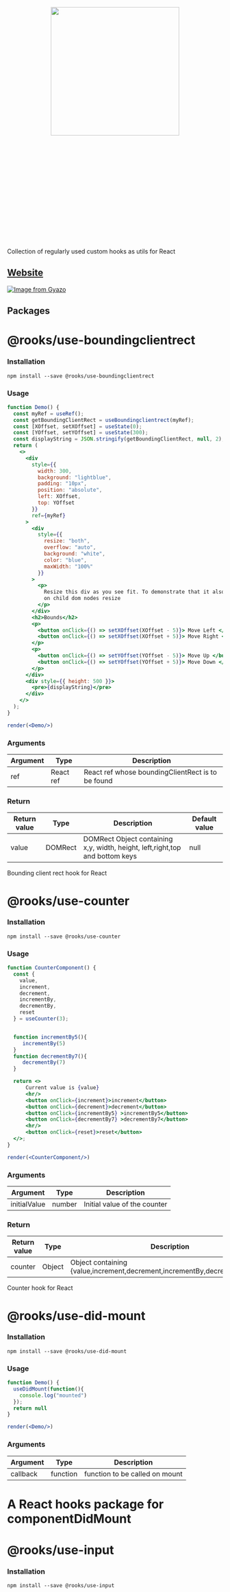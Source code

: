 
<br/>
<br/>
<p align="center">
  <img src="https://i.gyazo.com/67b004be5aa811e9ccd8375b9ce274e1.png" height="300" style="margin: 200px 0" />
</p>
<br/>
<br/>

Collection of regularly used custom hooks as utils for React

## [Website](https://react-hooks.org)

[![Image from Gyazo](https://i.gyazo.com/95e208eb09a97edee34eb65ef1be5367.png)](https://gyazo.com/95e208eb09a97edee34eb65ef1be5367)

## Packages

# @rooks/use-boundingclientrect

### Installation

```
npm install --save @rooks/use-boundingclientrect
```

### Usage

```jsx
function Demo() {
  const myRef = useRef();
  const getBoundingClientRect = useBoundingclientrect(myRef);
  const [XOffset, setXOffset] = useState(0);
  const [YOffset, setYOffset] = useState(300);
  const displayString = JSON.stringify(getBoundingClientRect, null, 2);
  return (
    <>
      <div
        style={{
          width: 300,
          background: "lightblue",
          padding: "10px",
          position: "absolute",
          left: XOffset,
          top: YOffset
        }}
        ref={myRef}
      >
        <div
          style={{
            resize: "both",
            overflow: "auto",
            background: "white",
            color: "blue",
            maxWidth: "100%"
          }}
        >
          <p>
            Resize this div as you see fit. To demonstrate that it also updates
            on child dom nodes resize
          </p>
        </div>
        <h2>Bounds</h2>
        <p>
          <button onClick={() => setXOffset(XOffset - 5)}> Move Left </button>
          <button onClick={() => setXOffset(XOffset + 5)}> Move Right </button>
        </p>
        <p>
          <button onClick={() => setYOffset(YOffset - 5)}> Move Up </button>
          <button onClick={() => setYOffset(YOffset + 5)}> Move Down </button>
        </p>
      </div>
      <div style={{ height: 500 }}>
        <pre>{displayString}</pre>
      </div>
    </>
  );
}

render(<Demo/>)
```

### Arguments

| Argument | Type      | Description                                       |
| -------- | --------- | ------------------------------------------------- |
| ref      | React ref | React ref whose boundingClientRect is to be found |

### Return

| Return value | Type    | Description                                                                  | Default value |
| ------------ | ------- | ---------------------------------------------------------------------------- | ------------- |
| value        | DOMRect | DOMRect Object containing x,y, width, height, left,right,top and bottom keys | null          |

Bounding client rect hook for React
# @rooks/use-counter

### Installation

```
npm install --save @rooks/use-counter
```

### Usage

```jsx
function CounterComponent() {
  const {
    value,
    increment,
    decrement,
    incrementBy,
    decrementBy,
    reset
  } = useCounter(3);


  function incrementBy5(){
     incrementBy(5)
  }
  function decrementBy7(){
     decrementBy(7)
  }

  return <>
      Current value is {value}
      <hr/>
      <button onClick={increment}>increment</button>
      <button onClick={decrement}>decrement</button>
      <button onClick={incrementBy5} >incrementBy5</button>
      <button onClick={decrementBy7} >decrementBy7</button>
      <hr/>
      <button onClick={reset}>reset</button>
  </>;
}

render(<CounterComponent/>)
```

### Arguments

| Argument     | Type   | Description                  |
| ------------ | ------ | ---------------------------- |
| initialValue | number | Initial value of the counter |


### Return

| Return value | Type   | Description                                                                 |
| ------------ | ------ | --------------------------------------------------------------------------- |
| counter      | Object | Object containing {value,increment,decrement,incrementBy,decrementBy,reset} |

Counter hook for React
# @rooks/use-did-mount

### Installation

```
npm install --save @rooks/use-did-mount
```

### Usage

```jsx
function Demo() {
  useDidMount(function(){
    console.log("mounted")
  });
  return null
}

render(<Demo/>)
```

### Arguments

| Argument | Type     | Description                    |
| -------- | -------- | ------------------------------ |
| callback | function | function to be called on mount |

# A React hooks package for componentDidMount
# @rooks/use-input

### Installation

```
npm install --save @rooks/use-input
```

### Usage

**Base**

```jsx
function Demo() {
  const myInput = useInput("hello");
  return (
    <div>
      <input {...myInput} />
      <p>
        Value is <b>{myInput.value}</b>
      </p>
    </div>
  );
}

render(<Demo/>)
```

**With optional validator**

```jsx
function Demo() {
  const myInput = useInput("hello", {
    validate: value => true
  });
  return (
    <div>
      <input {...myInput} />
      <p>
        Value is <b>{myInput.value}</b>
      </p>
    </div>
  );
}

render(<Demo/>)
```

### Arguments

| Argument     | Type   | Description                 | Default value |
| ------------ | ------ | --------------------------- | ------------- |
| initialValue | string | Initial value of the string | ""            |
| opts         | object | Options                     | {}            |


### Options

| Option key | Type     | Description                                                                                    | Default value |
| ---------- | -------- | ---------------------------------------------------------------------------------------------- | ------------- |
| validate   | function | Validator function which receives changed valued before update and should return true or false | undefined     |

### Return value

| Return value      | Type   | Description                                                                                                          |
| ----------------- | ------ | -------------------------------------------------------------------------------------------------------------------- |
| {value, onChange} | Object | Object containing {value : "String", onChange: "function that accepts an event and updates the value of the string"} |

Input hook for React
# @rooks/use-interval

### Installation

```
npm install --save @rooks/use-interval
```

### Usage

```jsx
function reducer(state, action) {
  switch (action.type) {
    case "increment":
      return { count: state.count + 1 };
    default:
      return state;
  }
}

function Demo() {
  const [value, dispatcher] = useReducer(reducer, { count: 0 });

  function increment() {
    dispatcher({
      type: "increment"
    });
  }

  const { start, stop } = useInterval(() => {
    increment();
  }, 1000);

  return (
    <>
      <p>value is {value.count}</p>
      <button onClick={start}>Start</button>
      <button onClick={stop}>Stop</button>
    </>
  );
}
render(<Demo/>)
```

### Arguments

| Argument         | Type     | Description                                              | Default value |
| ---------------- | -------- | -------------------------------------------------------- | ------------- |
| callback         | function | Function be invoked after each interval duration         | undefined     |
| intervalDuration | number   | Duration in milliseconds after which callback is invoked | undefined     |
| startImmediate   | boolean  | Should the timer start immediately or no                 | false         |

### Returned Object

| Returned object attributes | Type       | Description                |
| -------------------------- | ---------- | -------------------------- |
| start                      | function   | Start the interval         |
| stop                       | function   | Stop the interval          |
| intervalId                 | intervalId | IntervalId of the interval |


# A react hook for using setInterval
# @rooks/use-key

### Installation

```
npm install --save @rooks/use-key
```

### Usage

#### Basic example with keypress

```jsx
function Demo() {
  const inputRef = useRef();
  function windowEnter(e) {
    alert("Enter key was pressed on window");
  }
  function vowelsEntered(e) {
    alert("You typed a vowel");
  }
  function capitalVowelsEntered(e) {
    alert("You typed a capital vowel");
  }
  // window is the target
  useKey(["Enter"], windowEnter);
  useKey(["a", "e", "i", "o", "u"], vowelsEntered, {
    target: inputRef
  });
  useKey(["A", "E", "I", "O", "U"], capitalVowelsEntered, {
    target: inputRef
  });
  return (
    <>
      <p>Press enter anywhere to trigger an alert</p>
      <p>Press a,e,i,o,u in the input to trigger an alert</p>
      <p>Press A,E,I,O,U in the input to trigger a different alert alert</p>
      <input ref={inputRef} />
    </>
  );
}

render(<Demo />);
```

#### Multiple kinds of events

```jsx
function Demo() {
  const inputRef = useRef();
  function onKeyInteraction(e) {
    console.log("Enter key", e.type);
  }

  useKey(["Enter"], onKeyInteraction, {
    target: inputRef,
    eventTypes: ["keypress", "keydown", "keyup"]
  });
  return (
    <>
      <p>Try "Enter" Keypress keydown and keyup </p>
      <p>
        It will log 3 events on this input. Since you can listen to multiple
        types of events on a keyboard key.
      </p>
      <input ref={inputRef} />
    </>
  );
}
render(<Demo />);
```

#### Conditionally setting handlers

```jsx
function Demo() {
  const inputRef = useRef();
  const [shouldListen, setShouldListen] = useState(false);
  function toggleShouldListen() {
    setShouldListen(!shouldListen);
  }
  function onKeyInteraction(e) {
    console.log("Enter key", e.type);
  }

  useKey(["Enter"], onKeyInteraction, {
    target: inputRef,
    eventTypes: ["keypress", "keydown", "keyup"],
    when: shouldListen
  });
  return (
    <>
      <p>
        Enter key events will only be logged when the listening state is true.
        Click on the button to toggle between listening and not listening
        states.{" "}
      </p>
      <p>
        Handy for adding and removing event handlers only when certain
        conditions are met.
      </p>
      <input ref={inputRef} />
      <br />
      <button onClick={toggleShouldListen}>
        <b>{shouldListen ? "Listening" : "Not listening"}</b> - Toggle{" "}
      </button>
    </>
  );
}
render(<Demo />);
```

# Keyboard key handler hook for react
# @rooks/use-localstorage

Sets and retrieves a key from localStorage and subscribes to it for updates across windows.

### Installation

```
npm install --save @rooks/use-localstorage
```

### Usage

```jsx
function Demo() {
  const { value, set, remove } = useLocalstorage("my-value", 0);
  return (
    <p>
      Value is {value}{" "}
      <button onClick={() => set(value !== null ? parseFloat(value) + 1 : 0)}>
        Increment
      </button>
      <button onClick={remove}>Remove </button>
    </p>
  );
}

render(<Demo />);
```

# Local Storage hook for React
# @rooks/use-mouse

### Installation

```
npm install --save @rooks/use-mouse
```

### Usage

```jsx
function Demo() {
  const { x, y } = useMouse();
  return (
    <>
      <p> Move mouse here to see changes to position </p>
      <p>X position is {x || "null"}</p>
      <p>X position is {y || "null"}</p>
    </>
  );
}

render(<Demo/>)
```

### Returned Object 

| Returned object attributes | Type | Description         |
| -------------------------- | ---- | ------------------- |
| x                          | int  | X position of mouse |
| y                          | int  | Y position of mouse |

Mouse hook for React
# @rooks/use-mutation-observer

### Installation

```
npm install --save @rooks/use-mutation-observer
```

### Usage

```jsx
function Demo() {
  const myRef = useRef();
  const [mutationCount, setMutationCount] = useState(0);
  const incrementMutationCount = () => {
    return setMutationCount(mutationCount + 1);
  };
  useMutationObserver(myRef, incrementMutationCount);
  const [XOffset, setXOffset] = useState(0);
  const [YOffset, setYOffset] = useState(300);
  return (
    <>
      <div
        style={{
          width: 300,
          background: "lightblue",
          padding: "10px",
          position: "absolute",
          left: XOffset,
          top: YOffset
        }}
        ref={myRef}
      >
        <div
          style={{
            resize: "both",
            overflow: "auto",
            background: "white",
            color: "blue",
            maxWidth: "100%"
          }}
        >
          <p>
            Resize this div as you see fit. To demonstrate that it also updates
            on child dom nodes resize
          </p>
        </div>
        <h2>Bounds</h2>
        <p>
          <button onClick={() => setXOffset(XOffset - 5)}> Move Left </button>
          <button onClick={() => setXOffset(XOffset + 5)}> Move Right </button>
        </p>
        <p>
          <button onClick={() => setYOffset(YOffset - 5)}> Move Up </button>
          <button onClick={() => setYOffset(YOffset + 5)}> Move Down </button>
        </p>
      </div>
      <div style={{ height: 500 }} onClick={incrementMutationCount}>
        <pre>Mutation count {mutationCount}</pre>
      </div>
    </>
  );
}

render(<Demo/>)
```

### Arguments

| Argument | Type      | Description                                                                                       | Default value                                                           |
| -------- | --------- | ------------------------------------------------------------------------------------------------- | ----------------------------------------------------------------------- |
| ref      | React ref | Ref which should be observed for Mutations                                                        | undefined                                                               |
| callback | function  | Function which should be invoked on mutation. It is called with the `mutationList` and `observer` | undefined                                                               |
| config   | object    | Mutation Observer configuration                                                                   | {attributes: true,,characterData: true,,subtree: true,,childList: true} |

Mutation Observer hook for React
# @rooks/use-navigator-language

### Installation

```
npm install --save @rooks/use-navigator-language
```

### Usage

```jsx
function Demo() {
 const language = useNavigatorLanguage();
  return <p>Language is {language}</p>;
}

render(<Demo/>)
```

### Return value

A language (String) is returned.

Navigator Language hook for React
# @rooks/use-online

### Installation

```
npm install --save @rooks/use-online
```

### Usage

```jsx
function Demo() {
  const isOnline = useOnline();
  return <p>Online status - {isOnline.toString()}</p>;
}

render(<Demo/>)
```

### Return value

Offline status (boolean) is returned.

Online Status hook for React
# @rooks/use-outside-click

### Installation

```
npm install --save @rooks/use-outside-click
```

### Usage

```jsx
function Demo() {
  const pRef = useRef();
  function outsidePClick() {
    alert("Clicked outside p");
  }
  useOutsideClick(pRef, outsidePClick);
  return (
    <div>
      <p ref={pRef}>Click outside me</p>
    </div>
  );
}

render(<Demo />);
```

# React hook for tracking clicks outside a ref
# @rooks/use-select

### Installation

```
npm install --save @rooks/use-select
```

### Usage

```jsx

const list = [
  {
    heading: "Tab 1",
    content: "Tab 1 Content"
  },
  {
    heading: "Tab 2",
    content: "Tab 2 Content"
  }
];

function Demo() {
  const { index, setIndex, item } = useSelect(list, 0);
  return (
    <div>
      {list.map((listItem, listItemIndex) => (
        <button
          key={listItemIndex}
          style={{
            background: index === listItemIndex ? "dodgerblue" : "inherit"
          }}
          onClick={() => setIndex(listItemIndex)}
        >
          {listItem.heading}
        </button>
      ))}
      <p>{item.content}</p>
    </div>
  );
}
render(<Demo/>)
```

### Arguments

| Argument     | Type   | Description                                   | Default value |
| ------------ | ------ | --------------------------------------------- | ------------- |
| list         | Array  | List of items for which the selection is used | undefined     |
| initialIndex | number | Initially selected index                      | 0             |

### Returned Object

| Returned object attributes | Type     | Description                       |
| -------------------------- | -------- | --------------------------------- |
| index                      | int      | Index of currently selected index |
| item                       | any      | Currently selected item           |
| setIndex                   | function | Update selected index             |
| setItem                    | function | Update selected item              |

List Selection hook for React
# @rooks/use-sessionstorage

### Installation

```
npm install --save @rooks/use-sessionstorage
```

### Usage

```jsx
function Demo() {
  const { value, set, remove } = useSessionStorage("my-value", 0);
  return (
    <p>
      Value is {value}{" "}
      <button onClick={() => set(value !== null ? parseFloat(value) + 1 : 0)}>
        Increment
      </button>
      <button onClick={remove}>Remove </button>
    </p>
  );
}

render(<Demo />);
```

# Session storage react hook. Easily manage session storage values
# @rooks/use-time-ago

### Installation

```
npm install --save @rooks/use-time-ago
```

### Usage

```jsx
function Demo() {
  const [date, setDate] = useState(new Date());
  const timeAgo = useTimeAgo(date.getTime() - 1000 * 12, {
    locale: "zh_CN"
  });
  const timeAgo2 = useTimeAgo(date.getTime() - 1000 * 12);
  return (
    <>
      <p>{timeAgo}</p>
      <p>{timeAgo2}</p>
    </>
  );
}

render(<Demo/>)
```

### Arguments

| Argument | Type   | Description    | Default value      |
| -------- | ------ | -------------- | ------------------ |
| input    | Date   | Timestamp      | etc                | Any input that time-ago.js supports | undefined |
| options  | Object | Options object | {   intervalMs:0 } |

#### Options

| Options      | Type         | Description                                                            | Default value |
| ------------ | ------------ | ---------------------------------------------------------------------- | ------------- |
| intervalMs   | milliseconds | Duration after which time-ago has to be calculated                     | 1000          |
| locale       | String       | Locale in which value is expected                                      | undefined     |
| relativeDate | Date         | Relative date object with respect to which time-ago is to be calcuated | Current Time  |

### Returned Value

Timeago string is returned.

# A React Hook to get time ago for timestamp millisecond value
# @rooks/use-timeout

### Installation

```
npm install --save @rooks/use-timeout
```

### Usage

```jsx
function TimeoutComponent() {
  function doAlert() {
    window.alert("timeout expired!");
  }
  const { start, clear } = useTimeout(doAlert, 2000);
  return (
    <>
      <button onClick={start}> Start timeout </button>
      <button onClick={clear}> Clear timeout </button>
    </>
  );
}

render(<TimeoutComponent/>)
```

### Arguments

| Arguments | Type     | Description                                              | Default value |
| --------- | -------- | -------------------------------------------------------- | ------------- |
| callback  | function | Function to be executed in timeout                       | undefind      |
| delay     | Number   | Number in milliseconds after which callback is to be run | 0             |

### Returned Object keys

| Returned object attributes | Type     | Description       |
| -------------------------- | -------- | ----------------- |
| clear                      | function | Clear the timeout |
| start                      | function | Start the timeout |

Timeout hook for React
# @rooks/use-toggle

### Installation

```
npm install --save @rooks/use-toggle
```

### Usage

```jsx

const customToggleFunction = v => (v === "start" ? "stop" : "start");

function Demo() {
  const { value: value1, toggleValue: toggleValue1 } = useToggle();
  const { value: value2, toggleValue: toggleValue2 } = useToggle(true);
  const { value: value3, toggleValue: toggleValue3 } = useToggle(
    "start",
    customToggleFunction
  );

  return (
    <>
      <section>
        <h3>Base</h3>
        <button onClick={toggleValue1}>{value1.toString()}</button>
        <hr />
      </section>
      <section>
        <h3>Initial true</h3>
        <button onClick={toggleValue2}>{value2.toString()}</button>
        <hr />
      </section>
      <section>
        <h3>Custom values</h3>
        <button onClick={toggleValue3}>{value3}</button>
      </section>
    </>
  );
}

render(<Demo/>)
```

### Arguments

| Arguments      | Type     | Description                                     | Default value |
| -------------- | -------- | ----------------------------------------------- | ------------- |
| initialValue   | boolean  | Initial value of the state                      | false         |
| toggleFunction | function | Function which determines how to toggle a value | v => !v       |


### Returned object keys

| Returned object attributes | Type     | Description                                                                                                           |
| -------------------------- | -------- | --------------------------------------------------------------------------------------------------------------------- |
| value                      | Any      | Current value                                                                                                         |
| toggleValue                | function | Toggle function which changes the value to the other value in the list of 2 acceptable values. (Mostly true or false) |

Toggle hook for React
# @rooks/use-visibility-sensor

Visibility sensor hook for React

### Installation

```
npm install --save @rooks/use-visibility-sensor
```

### Usage

```jsx

function Demo() {
    const rootNode = useRef(null);
    const { isVisible, visibilityRect } = useVisibilitySensor(rootNode, {
        intervalCheck: false,
        scrollCheck: true,
        resizeCheck: true
    });
    return (
        <div ref={rootNode}>
        <p>
            {isVisible ? "Visible" : isVisible === null ? "Null" : "Not Visible"}
        </p>
        </div>
    );
}

render(<Demo/>)
```

It checks whether an element has scrolled into view or not. A lot of the logic is taken from [react-visibility-sensor](https://github.com/joshwnj/react-visibility-sensor) and is rewritten for the hooks proposal.

> **Note:** This is using the new [React Hooks API Proposal](https://reactjs.org/docs/hooks-intro.html)
> which is subject to change until React 16.7 final.
>
> You'll need to install `react`, `react-dom`, etc at `^16.7.0-alpha.0`

## Demo

[![Image from Gyazo](https://i.gyazo.com/98634bb2a962733670d798d1e754d63e.gif)](https://gyazo.com/98634bb2a962733670d798d1e754d63e)

### Returned Object keys

| Returned object attributes | Type    | Description                                                 |
| -------------------------- | ------- | ----------------------------------------------------------- |
| isVisible                  | Boolean | Is Ref visible or not                                       |
| visibilityRect             | Object  | VisibilityRectangle containing coordinates of the container |

## Options

The first argument of the `useVisibilitySensor` hook is a ref, the second argument is an options object. The available options are as follow:

`intervalCheck: false` - Accepts `int | bool`, if an `int` is supplied, that will be the interval in `ms` and it keeps checking for visibility

`partialVisibility: false` - Accepts `bool | string` : Tells the hook if partial visibility should be considered as visibility or not. Accepts `false` and directions `top`, `bottom`, `left` and `right`
`containment: null` - A `DOMNode` element which defaults to `window`. The element relative to which visibility is checked against

`scrollCheck: true` - A `bool` to determine whether to check for scroll behavior or not

`scrollDebounce: 250` - The debounce ms for scroll

`scrollThrottle: -1` - The throttle ms for scroll. If throttle > -1, debounce is ignored.

`resizeCheck: false` - A `bool` to determine whether to check for resize behavior or not

`resizeDebounce: 250` - The debounce ms for resize

`resizeThrottle: -1` - The throttle ms for resize. If throttle > -1, debounce is ignored.

`shouldCheckOnMount: true` - A `bool` which determines whether an initial check on first render should happen or not.

`minTopValue: 0` - An `int` top value to determine what amount of top visibility should be considered for `visibility`

## Todo

- [x] Init
- [x] Scroll and Resize support
- [x] Debounce and throttling
- [x] Option to opt-out of initial check on mount
- [x] Documentation of all options
- [x] Tests _ WIP _
- [ ] More examples _ WIP _
# @rooks/use-will-unmount

### Installation

```
npm install --save @rooks/use-will-unmount
```

### Usage

```jsx

function Message(){

  useWillUnmount(function () {
    alert("unmounted")
  })
  return <p> Message </p>
}


function Demo() {
  const [
    value,
    changeValue
   ] = useState(true);

  function toggleValue(){
    changeValue(!value)
  }

  return <>
    <p><button onClick={toggleValue}>Toggle show </button></p>
    {value && <Message/>}
  </>;
}

render(<Demo/>)
```

### Arguments

| Arguments | Type     | Description                                     | Default value |
| --------- | -------- | ----------------------------------------------- | ------------- |
| callback  | function | Callback function which needs to run on unmount | undefined     |

# A React hook for componentWillUnmount lifecycle method
# @rooks/use-window-size

### Installation

```
npm install --save @rooks/use-window-size
```

### Usage

```jsx
function WindowComponent() {
  const { innerWidth, innerHeight, outerHeight, outerWidth } = useWindowSize();

  return (
    <div>
      <p>
        <span>innerHeight - </span>
        <span>{innerHeight}</span>
      </p>
      <p>
        <span>innerWidth - </span>
        <span>{innerWidth}</span>
      </p>
      <p>
        <span>outerHeight - </span>
        <span>{outerHeight}</span>
      </p>
      <p>
        <span>outerWidth - </span>
        <span>{outerWidth}</span>
      </p>
    </div>
  );
}
render(<WindowComponent/>)
```

### Returned Object keys

| Returned object attributes | Type | Description            |
| -------------------------- | ---- | ---------------------- |
| width                      | int  | inner width of window  |
| height                     | int  | inner height of window |
| outerWidth                 | int  | outer height of window |
| outerHeight                | int  | outer width of window  |

Window size hook for React
# @rooks/use-worker

### Installation

```
npm install --save @rooks/use-worker
```

```react

function Demo() {
  const [value, setValue] = useState(0);
  const [error, setError] = useState(null);
  const worker = useWorker("/worker.js", {
    onMessage: e => {
      console.log("message received from worker");
      console.log(e.data);
      setValue(e.data);
    },
    onMessageError: e => {
      console.log(e);
    }
  });
  return value;
}

const rootElement = document.getElementById("root");

ReactDOM.render(<Demo />, rootElement);
```

### Arguments

| Arguments  | Type   | Description                                                                                                       | Default value                                     |
| ---------- | ------ | ----------------------------------------------------------------------------------------------------------------- | ------------------------------------------------- |
| scriptPath | string | Path to the script file that a new Worker is to be created with                                                   | undefined                                         |
| options    | Object | Options object within which `onMessage` and `onMessageError` options can be passed to communicate with the worker | `{onMessage: () => {},,onMessageError: () => {}}` |

### Returned Object

The worker instance is returned.

### Worker hook for React